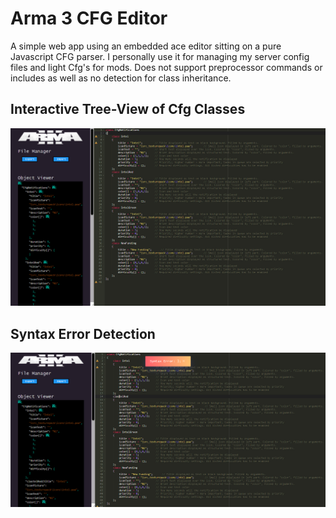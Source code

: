 # Arma 3 CFG Editor

A simple web app using an embedded ace editor sitting on a pure Javascript CFG parser. I personally use it for managing my server config files and light Cfg's for mods. Does not support preprocessor commands or includes as well as no detection for class inheritance.


## Interactive Tree-View of Cfg Classes
![](https://github.com/a3r0id/Arma-3-CFG-Editor/blob/main/img/Untitled.png?raw=true)


## Syntax Error Detection
![](https://github.com/a3r0id/Arma-3-CFG-Editor/blob/main/img/Untitled1.png?raw=true)
